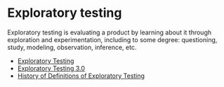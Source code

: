 # Exploratory testing

Exploratory testing is evaluating a product by learning about it through exploration and experimentation, including to some degree: questioning, study, modeling, observation, inference, etc.

- [Exploratory Testing](https://www.satisfice.com/exploratory-testing)
- [Exploratory Testing 3.0](https://www.satisfice.com/blog/archives/1509)
- [History of Definitions of Exploratory Testing](https://www.satisfice.com/blog/archives/1504)
